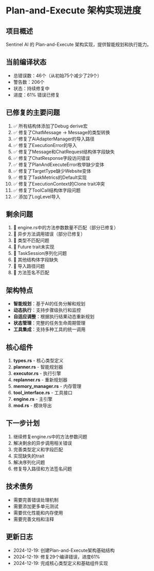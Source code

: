 # Plan-and-Execute 架构实现进度

## 项目概述
Sentinel AI 的 Plan-and-Execute 架构实现，提供智能规划和执行能力。

## 当前编译状态
- 总错误数：46个（从初始75个减少了29个）
- 警告数：206个
- 状态：持续修复中
- 进度：61% 错误已修复

## 已修复的主要问题
1. ✅ 所有结构体添加了Debug derive宏
2. ✅ 修复了ChatMessage -> Message的类型转换
3. ✅ 修复了AiAdapterManager的导入路径
4. ✅ 修复了ExecutionError的导入
5. ✅ 修复了Message和ChatRequest结构体字段缺失
6. ✅ 修复了ChatResponse字段访问错误
7. ✅ 修复了PlanAndExecuteError枚举缺少变体
8. ✅ 修复了TargetType缺少Website变体
9. ✅ 修复了TaskMetrics的Default实现
10. ✅ 修复了ExecutionContext的Clone trait冲突
11. ✅ 修复了ToolCall结构体字段问题
12. ✅ 添加了LogLevel导入

## 剩余问题
1. 🔄 engine.rs中的方法参数数量不匹配（部分已修复）
2. 🔄 异步方法调用错误（部分已修复）
3. 🔄 类型不匹配问题
4. 🔄 Future trait未实现
5. 🔄 TaskSession序列化问题
6. 🔄 其他结构体字段缺失
7. 🔄 导入路径问题
8. 🔄 方法签名不匹配

## 架构特点
- **智能规划**：基于AI的任务分解和规划
- **动态执行**：支持步骤级执行和监控
- **自适应调整**：根据执行结果动态重新规划
- **状态管理**：完整的任务生命周期管理
- **工具集成**：支持多种工具的统一调用

## 核心组件
1. **types.rs** - 核心类型定义
2. **planner.rs** - 智能规划器
3. **executor.rs** - 执行引擎
4. **replanner.rs** - 重新规划器
5. **memory_manager.rs** - 内存管理
6. **tool_interface.rs** - 工具接口
7. **engine.rs** - 主引擎
8. **mod.rs** - 模块导出

## 下一步计划
1. 继续修复engine.rs中的方法参数问题
2. 解决剩余的异步调用相关错误
3. 完善类型定义和字段匹配
4. 实现缺失的trait
5. 解决序列化问题
6. 修复导入路径和方法签名问题

## 技术债务
- 需要完善错误处理机制
- 需要添加更多单元测试
- 需要优化性能和内存使用
- 需要完善文档和注释

## 更新日志
- 2024-12-19: 创建Plan-and-Execute架构基础结构
- 2024-12-19: 修复29个编译错误，进度61%
- 2024-12-19: 完成核心类型定义和基础组件实现
